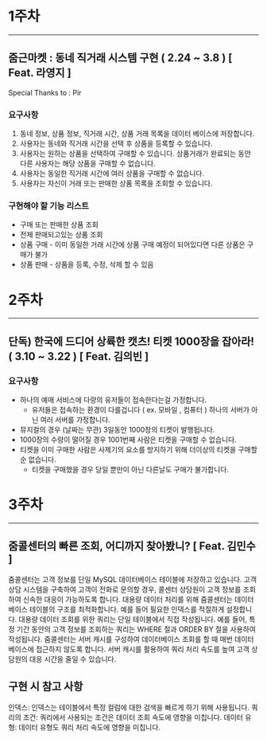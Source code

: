 # 1주차 
----

## 줌근마켓 : 동네 직거래 시스템 구현 ( 2.24 ~ 3.8 ) [ Feat. 라영지 ] 

Special Thanks to : Pir 

### 요구사항 

1. 동네 정보, 상품 정보, 직거래 시간, 상품 거래 목록을 데이터 베이스에 저장합니다.
2. 사용자는 동네와 직거래 시간을 선택 후 상품을 등록할 수 있습니다.
3. 사용자는 원하는 상품을 선택하여 구매할 수 있습니다. 상품거래가 완료되는 동안 다른 사용자는 해당 상품을 구매할 수 없습니다.
4. 사용자는 동일한 직거래 시간에 여러 상품을 구매할 수 없습니다.
5. 사용자는 자신이 거래 또는 판매한 상품 목록을 조회할 수 있습니다.

### 구현해야 할 기능 리스트 

- 구매 또는 판매한 상품 조회
- 전체 판매되고있는 상품 조회
- 상품 구매 - 이미 동일한 거래 시간에 상품 구매 예정이 되어있다면 다른 상품은 구매가 불가
- 상품 판매 - 상품을 등록, 수정, 삭제 할 수 있음


# 2주차 
---

## 단독) 한국에 드디어 상륙한 캣츠! 티켓 1000장을 잡아라! ( 3.10 ~ 3.22 ) [ Feat. 김의빈 ] 

### 요구사항 
- 하나의 예매 서비스에 다량의 유저들이 접속한다는걸 가정합니다.
    - 유저들은 접속하는 환경이 다를겁니다 ( ex. 모바일 , 컴퓨터 ) 하나의 서버가 아닌 여러 서버를   가정합니다.
- 뮤지컬의 경우 (날짜는 무관) 3일동안 1000장의 티켓이 발행됩니다.
- 1000장의 수량이 떨어질 경우 1001번째 사람은 티켓을 구매할 수 없습니다.
- 티켓을 이미 구매한 사람은 사제기의 요소를 방지하기 위해 더이상의 티켓을 구매할 순 없습니다.
    - 티켓을 구매했을 경우 당일 뿐만이 아닌 다른날도 구매가 불가합니다.

# 3주차
---

## 줌콜센터의 빠른 조회, 어디까지 찾아봤니? [ Feat. 김민수 ]

줌콜센터는 고객 정보를 단일 MySQL 데이터베이스 테이블에 저장하고 있습니다.
고객 상담 시스템을 구축하여 고객이 전화로 문의할 경우, 콜센터 상담원이 고객 정보를 조회하여 신속한 대응이 가능하도록 합니다.
대용량 데이터 처리를 위해 줌콜센터는 데이터베이스 테이블의 구조를 최적화합니다. 예를 들어 필요한 인덱스를 적절하게 설정합니다.
대용량 데이터 조회를 위한 쿼리는 단일 테이블에서 직접 작성됩니다. 예를 들어, 특정 기간 동안의 고객 정보를 조회하는 쿼리는 WHERE 절과 ORDER BY 절을 사용하여 작성됩니다.
줌콜센터는 서버 캐시를 구성하여 데이터베이스 조회를 할 때 매번 데이터베이스에 접근하지 않도록 합니다. 서버 캐시를 활용하여 쿼리 처리 속도를 높여 고객 상담원의 대응 시간을 줄일 수 있습니다.

## 구현 시 참고 사항

인덱스: 인덱스는 테이블에서 특정 컬럼에 대한 검색을 빠르게 하기 위해 사용됩니다.
쿼리의 조건: 쿼리에서 사용되는 조건은 데이터 조회 속도에 영향을 미칩니다.
데이터 유형: 데이터 유형도 쿼리 처리 속도에 영향을 미칩니다.
